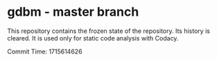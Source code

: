 # gdbm - master branch

This repository contains the frozen state of the repository.
Its history is cleared. It is used only for static code
analysis with Codacy.

Commit Time: 1715614626